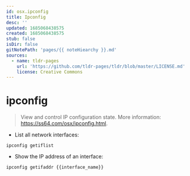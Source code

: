 ```yaml
---
id: osx.ipconfig
title: Ipconfig
desc: ''
updated: 1685068438575
created: 1685068438575
stub: false
isDir: false
gitNotePath: 'pages/{{ noteHiearchy }}.md'
sources:
  - name: tldr-pages
    url: 'https://github.com/tldr-pages/tldr/blob/master/LICENSE.md'
    license: Creative Commons
---
```

# ipconfig

> View and control IP configuration state.
> More information: <https://ss64.com/osx/ipconfig.html>.

- List all network interfaces:

`ipconfig getiflist`

- Show the IP address of an interface:

`ipconfig getifaddr {{interface_name}}`

